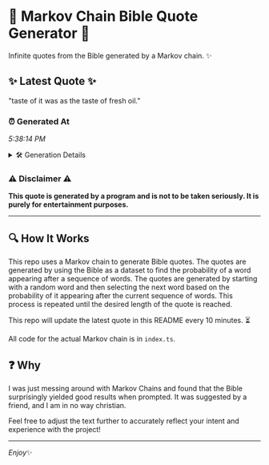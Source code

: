 # 📖 Markov Chain Bible Quote Generator 📖

Infinite quotes from the Bible generated by a Markov chain. ✨

## ✨ Latest Quote ✨
"taste of it was as the taste of fresh oil."

### ⏰ Generated At
*5:38:14 PM*

<details>
    <summary>🛠️ Generation Details</summary>
    <p>
        <strong>🌱 Seed:</strong> taste<br>
        <strong>🔄 Iterations:</strong> 9<br>
        <strong>📜 Context History:</strong><br>[ taste ]: of<br>[ taste, of ]: it<br>[ taste, of, it ]: was<br>[ taste, of, it, was ]: as<br>[ taste, of, it, was, as ]: the<br>[ taste, of, it, was, as, the ]: taste<br>[ of, it, was, as, the, taste ]: of<br>[ it, was, as, the, taste, of ]: fresh<br>[ was, as, the, taste, of, fresh ]: oil.<br>
    </p>
</details>

### ⚠️ Disclaimer ⚠️
**This quote is generated by a program and is not to be taken seriously. It is purely for entertainment purposes.**

---

## 🔍 How It Works

This repo uses a Markov chain to generate Bible quotes. The quotes are generated by using the Bible as a dataset to find the probability of a word appearing after a sequence of words. The quotes are generated by starting with a random word and then selecting the next word based on the probability of it appearing after the current sequence of words. This process is repeated until the desired length of the quote is reached.

This repo will update the latest quote in this README every 10 minutes. ⏳

All code for the actual Markov chain is in `index.ts`.

## ❓ Why

I was just messing around with Markov Chains and found that the Bible surprisingly yielded good results when prompted. 
It was suggested by a friend, and I am in no way christian.

Feel free to adjust the text further to accurately reflect your intent and experience with the project!

---

*Enjoy*✨
